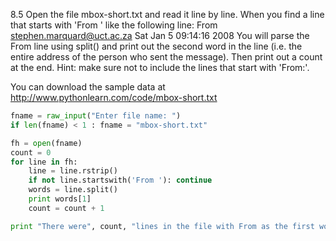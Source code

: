 8.5 Open the file mbox-short.txt and read it line by line. When you find a line that starts with 'From ' like the following line:
From stephen.marquard@uct.ac.za Sat Jan  5 09:14:16 2008
You will parse the From line using split() and print out the second word in the line (i.e. the entire address of the person who sent the message). Then print out a count at the end.
Hint: make sure not to include the lines that start with 'From:'.

You can download the sample data at http://www.pythonlearn.com/code/mbox-short.txt

```python
fname = raw_input("Enter file name: ")
if len(fname) < 1 : fname = "mbox-short.txt"

fh = open(fname)
count = 0
for line in fh:
    line = line.rstrip()
    if not line.startswith('From '): continue
    words = line.split()
    print words[1]
    count = count + 1

print "There were", count, "lines in the file with From as the first word"
```
